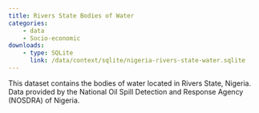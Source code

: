 ```yaml
---
title: Rivers State Bodies of Water
categories:
    - data
    - Socio-economic
downloads:
    - type: SQLite
      link: /data/context/sqlite/nigeria-rivers-state-water.sqlite
---
```

<p> This dataset contains the bodies of water located in Rivers State, Nigeria. Data provided by the National Oil Spill Detection and Response Agency (NOSDRA) of Nigeria.</p>